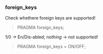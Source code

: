### foreign_keys

Check whethere foreign keys are supported!

> PRAGMA foreign_keys;

1/0 -> En/Dis-abled; *nothing* -> not supported!

> PRAGMA foreign_keys = ON/OFF;